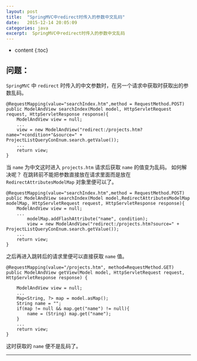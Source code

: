 ```yaml
---
layout: post
title:  "SpringMVC中redirect时传入的参数中文乱码"
date:   2015-12-14 20:05:09
categories: java
excerpt:  SpringMVC中redirect时传入的参数中文乱码
---
```


* content
{:toc}

## 问题：

`SpringMVC` 中 `redirect` 时传入的中文参数时，在另一个请求中获取时获取出的参数乱码。

	@RequestMapping(value="searchIndex.htm",method = RequestMethod.POST)
	public ModelAndView searchIndex(Model model, HttpServletRequest request, HttpServletResponse response){
		ModelAndView view = null;
		...
		view = new ModelAndView("redirect:/projects.htm?name="+condition+"&source=" + ProjectListQueryConEnum.search.getValue());
		...
		return view;
	}

当 `name` 为中文这时进入 `projects.htm` 请求后获取 `name` 的值变为乱码。
如何解决呢？
在跳转前不能把参数直接放在请求里面而是放在 `RedirectAttributesModelMap` 对象里便可以了。
	
	@RequestMapping(value="searchIndex.htm",method = RequestMethod.POST)
	public ModelAndView searchIndex(Model model,RedirectAttributesModelMap modelMap, HttpServletRequest request, HttpServletResponse response){
		ModelAndView view = null;
		...
			modelMap.addFlashAttribute("name", condition);
			view = new ModelAndView("redirect:/projects.htm?source=" + ProjectListQueryConEnum.search.getValue());
		...
		return view;
	}

之后再进入跳转后的请求里便可以直接获取 `name` 值。
	
	@RequestMapping(value="/projects.htm", method=RequestMethod.GET)
	public ModelAndView getView(Model model, HttpServletRequest request, HttpServletResponse response) {
		
		ModelAndView view = null;
		...
		Map<String, ?> map = model.asMap();
		String name = "";
		if(map != null && map.get("name") != null){
			name = (String) map.get("name");
		}
		...
		return view;
	}

这时获取的 `name` 便不是乱码了。


---